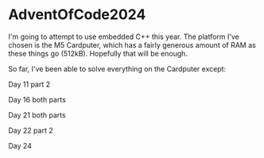 # AdventOfCode2024

I'm going to attempt to use embedded C++ this year. The platform I've chosen is the M5 Cardputer, which has a fairly generous amount of RAM as these things go (512kB). Hopefully that will be enough.

So far, I've been able to solve everything on the Cardputer except:

Day 11 part 2

Day 16 both parts

Day 21 both parts

Day 22 part 2

Day 24
